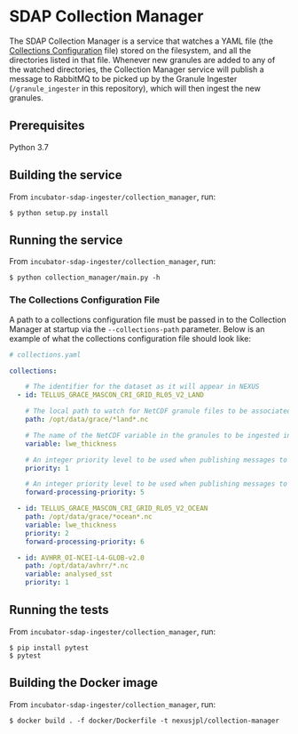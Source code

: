 # SDAP Collection Manager

The SDAP Collection Manager is a service that watches a YAML file (the [Collections
Configuration](#the-collections-configuration-file) file) stored on the filesystem, and all the directories listed in that
file. Whenever new granules are added to any of the watched directories, the Collection
Manager service will publish a message to RabbitMQ to be picked up by the Granule Ingester
(`/granule_ingester` in this repository), which will then ingest the new granules.


## Prerequisites

Python 3.7

## Building the service
From `incubator-sdap-ingester/collection_manager`, run:

    $ python setup.py install
    

## Running the service
From `incubator-sdap-ingester/collection_manager`, run:

    $ python collection_manager/main.py -h
    
### The Collections Configuration File

A path to a collections configuration file must be passed in to the Collection Manager
at startup via the `--collections-path` parameter. Below is an example of what the 
collections configuration file should look like:

```yaml
# collections.yaml

collections:

    # The identifier for the dataset as it will appear in NEXUS
  - id: TELLUS_GRACE_MASCON_CRI_GRID_RL05_V2_LAND 

    # The local path to watch for NetCDF granule files to be associated with this dafiles to be associated with this dataset. Accepts glob-style patterns.
    path: /opt/data/grace/*land*.nc 

    # The name of the NetCDF variable in the granules to be ingested into NEXUS
    variable: lwe_thickness 

    # An integer priority level to be used when publishing messages to RabbitMQ for historical data. Higher number = higher priority.
    priority: 1 

    # An integer priority level to be used when publishing messages to RabbitMQ for forward-processing data.
    forward-processing-priority: 5 

  - id: TELLUS_GRACE_MASCON_CRI_GRID_RL05_V2_OCEAN
    path: /opt/data/grace/*ocean*.nc
    variable: lwe_thickness
    priority: 2
    forward-processing-priority: 6

  - id: AVHRR_OI-NCEI-L4-GLOB-v2.0
    path: /opt/data/avhrr/*.nc
    variable: analysed_sst
    priority: 1

```
## Running the tests
From `incubator-sdap-ingester/collection_manager`, run:

    $ pip install pytest
    $ pytest
    
## Building the Docker image
From `incubator-sdap-ingester/collection_manager`, run:

    $ docker build . -f docker/Dockerfile -t nexusjpl/collection-manager
